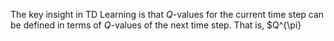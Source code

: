 The key insight in TD Learning is that $Q$-values for the current time step can be defined in terms of $Q$-values of the next time step. That is, $Q^{\pi}